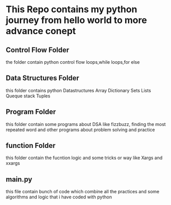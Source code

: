 # This Repo contains my python journey from hello world to more advance conept
## Control Flow Folder
the folder contain python control flow loops,while loops,for else
## Data Structures Folder
this folder contains python Datastructures
Array
Dictionary
Sets
Lists
Queque
stack
Tuples
## Program Folder
this folder contain some programs about DSA like fizzbuzz,
finding the most repeated word and other programs about problem solving and practice
## function Folder
this folder contain the fucntion logic and some tricks or way like Xargs and xxargs
## main.py
this file contain bunch of code which combine all the practices and some  algorithms and logic that i have coded with python
